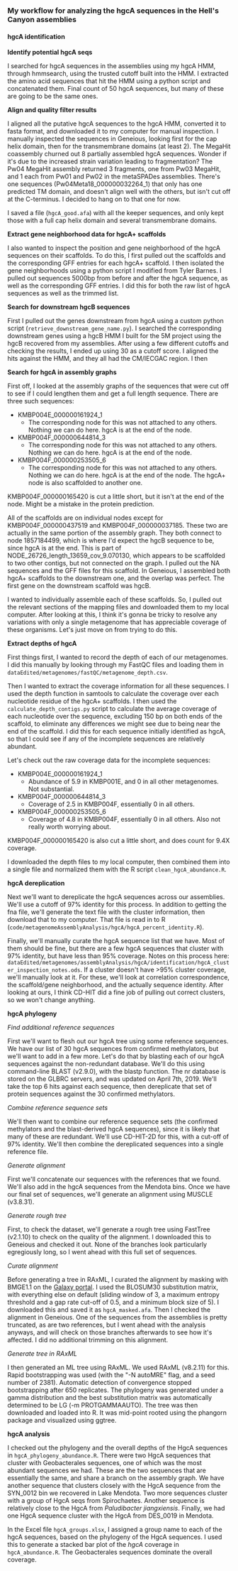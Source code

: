 ### My workflow for analyzing the hgcA sequences in the Hell's Canyon assemblies

#### hgcA identification


**Identify potential hgcA seqs**

I searched for hgcA sequences in the assemblies using my hgcA HMM, through hmmsearch, using the trusted cutoff built into the HMM.
I extracted the amino acid sequences that hit the HMM using a python script and concatenated them.
Final count of 50 hgcA sequences, but many of these are going to be the same ones.

**Align and quality filter results**

I aligned all the putative hgcA sequences to the hgcA HMM, converted it to fasta format, and downloaded it to my computer for manual inspection.
I manually inspected the sequences in Geneious, looking first for the cap helix domain, then for the transmembrane domains (at least 2).
The MegaHit coassembly churned out 8 partially assembled hgcA sequences.
Wonder if it's due to the increased strain variation leading to fragmentation?
The Pw04 MegaHit assembly returned 3 fragments, one from Pw03 MegaHit, and 1 each from Pw01 and Pw02 in the metaSPADes assemblies.
There's one sequences (Pw04Meta18_000000032264_1) that only has one predicted TM domain, and doesn't align well with the others, but isn't cut off at the C-terminus.
I decided to hang on to that one for now.

I saved a file (`hgcA_good.afa`) with all the keeper sequences, and only kept those with a full cap helix domain and several transmembrane domains.



**Extract gene neighborhood data for hgcA+ scaffolds**

I also wanted to inspect the position and gene neighborhood of the hgcA sequences on their scaffolds.
To do this, I first pulled out the scaffolds and the corresponding GFF entries for each hgcA+ scaffold.
I then isolated the gene neighborhoods using a python script I modified from Tyler Barnes.
I pulled out sequences 5000bp from before and after the hgcA sequence, as well as the corresponding GFF entries.
I did this for both the raw list of hgcA sequences as well as the trimmed list.



**Search for downstream hgcB sequences**

First I pulled out the genes downstream from hgcA using a custom python script (`retrieve_downstream_gene_name.py`).
I searched the corresponding downstream genes using a hgcB HMM I built for the 5M project using the hgcB recovered from my assemblies.
After using a few different cutoffs and checking the results, I ended up using 30 as a cutoff score.
I aligned the hits against the HMM, and they all had the CM/IECGAC region.
I then






**Search for hgcA in assembly graphs**

First off, I looked at the assembly graphs of the sequences that were cut off to see if I could lengthen them and get a full length sequence.
There are three such sequences:
- KMBP004E_000000161924_1
    - The corresponding node for this was not attached to any others. Nothing we can do here. hgcA is at the end of the node.
- KMBP004F_000000644814_3
    - The corresponding node for this was not attached to any others. Nothing we can do here. hgcA is at the end of the node.
- KMBP004F_000000253505_6
    - The corresponding node for this was not attached to any others. Nothing we can do here. hgcA is at the end of the node. The hgcA+ node is also scaffolded to another one.

KMBP004F_000000165420 is cut a little short, but it isn't at the end of the node. Might be a mistake in the protein prediction.

All of the scaffolds are on individual nodes except for KMBP004F_000000437519 and KMBP004F_000000037185.
These two are actually in the same portion of the assembly graph.
They both connect to node 1857184499, which is where I'd expect the hgcB sequence to be, since hgcA is at the end.
This is part of NODE_26726_length_13659_cov_9.070130, which appears to be scaffolded to two other contigs, but not connected on the graph.
I pulled out the NA sequences and the GFF files for this scaffold.
In Geneious, I assembled both hgcA+ scaffolds to the downstream one, and the overlap was perfect.
The first gene on the downstream scaffold was hgcB.

I wanted to individually assemble each of these scaffolds.
So, I pulled out the relevant sections of the mapping files and downloaded them to my local computer.
After looking at this, I think it's gonna be tricky to resolve any variations with only a single metagenome that has appreciable coverage of these organisms.
Let's just move on from trying to do this.



**Extract depths of hgcA**

First things first, I wanted to record the depth of each of our metagenomes.
I did this manually by looking through my FastQC files and loading them in `dataEdited/metagenomes/fastQC/metagenome_depth.csv`.

Then I wanted to extract the coverage information for all these sequences.
I used the depth function in samtools to calculate the coverage over each nucleotide residue of the hgcA+ scaffolds.
I then used the `calculate_depth_contigs.py` script to calculate the average coverage of each nucleotide over the sequence, excluding 150 bp on both ends of the scaffold, to eliminate any differences we might see due to being near the end of the scaffold.
I did this for each sequence initially identified as hgcA, so that I could see if any of the incomplete sequences are relatively abundant.

Let's check out the raw coverage data for the incomplete sequences:

- KMBP004E_000000161924_1
    - Abundance of 5.9 in KMBP001E, and 0 in all other metagenomes. Not substantial.
- KMBP004F_000000644814_3
    - Coverage of 2.5 in KMBP004F, essentially 0 in all others.
- KMBP004F_000000253505_6
    - Coverage of 4.8 in KMBP004F, essentially 0 in all others. Also not really worth worrying about.

KMBP004F_000000165420 is also cut a little short, and does count for 9.4X coverage.

I downloaded the depth files to my local computer, then combined them into a single file and normalized them with the R script `clean_hgcA_abundance.R`.




**hgcA dereplication**

Next we'll want to dereplicate the hgcA sequences across our assemblies.
We'll use a cutoff of 97% identity for this process.
In addition to getting the fna file, we'll generate the text file with the cluster information, then download that to my computer.
That file is read in to R (`code/metagenomeAssemblyAnalysis/hgcA/hgcA_percent_identity.R`).

Finally, we'll manually curate the hgcA sequence list that we have.
Most of them should be fine, but there are a few hgcA sequences that cluster with 97% identity, but have less than 95% coverage.
Notes on this process here:
`dataEdited/metagenomes/assemblyAnalysis/hgcA/identification/hgcA_cluster_inspection_notes.ods`.
If a cluster doesn't have >95% cluster coverage, we'll manually look at it.
For these, we'll look at correlation correspondence, the scaffold/gene neighborhood, and the actually sequence identity.
After looking at ours, I think CD-HIT did a fine job of pulling out correct clusters, so we won't change anything.




**hgcA phylogeny**

*Find additional reference sequences*

First we'll want to flesh out our hgcA tree using some reference sequences.
We have our list of 30 hgcA sequences from confirmed methylators, but we'll want to add in a few more.
Let's do that by blasting each of our hgcA sequences against the non-redundant database.
We'll do this using command-line BLAST (v2.9.0), with the blastp function.
The nr database is stored on the GLBRC servers, and was updated on April 7th, 2019.
We'll take the top 6 hits against each sequence, then dereplicate that set of protein sequences against the 30 confirmed methylators.

*Combine reference sequence sets*

We'll then want to combine our reference sequence sets (the confirmed methylators and the blast-derived hgcA sequences), since it is likely that many of these are redundant.
We'll use CD-HIT-2D for this, with a cut-off of 97% identity.
We'll then combine the dereplicated sequences into a single reference file.


*Generate alignment*

First we'll concatenate our sequences with the references that we found.
We'll also add in the hgcA sequences from the Mendota bins.
Once we have our final set of sequences, we'll generate an alignment using MUSCLE (v3.8.31).


*Generate rough tree*

First, to check the dataset, we'll generate a rough tree using FastTree (v2.1.10) to check on the quality of the alignment.
I downloaded this to Geneious and checked it out.
None of the branches look particularly egregiously long, so I went ahead with this full set of sequences.


*Curate alignment*

Before generating a tree in RAxML, I curated the alignment by masking with BMGE1.1 on the [Galaxy portal](https://galaxy.pasteur.fr/?tool_id=toolshed.pasteur.fr%2Frepos%2Fdcorreia%2Fbmge%2Fbmge%2F1.12&version=1.12&__identifer=5anq311b6rv).
I used the BLOSUM30 substitution matrix, with everything else on default (sliding window of 3, a maximum entropy threshold and a gap rate cut-off of 0.5, and a minimum block size of 5).
I downloaded this and saved it as `hgcA_masked.afa`.
Then I checked the alignment in Geneious.
One of the sequences from the assemblies is pretty truncated, as are two references, but I went ahead with the analysis anyways, and will check on those branches afterwards to see how it's affected.
I did no additional trimming on this alignment.


*Generate tree in RAxML*

I then generated an ML tree using RAxML.
We used RAxML (v8.2.11) for this.
Rapid bootstrapping was used (with the "-N autoMRE" flag, and a seed number of 2381).
Automatic detection of convergence stopped bootstrapping after 650 replicates.
The phylogeny was generated under a gamma distribution and the best substitution matrix was automatically determined to be LG (-m PROTGAMMAAUTO).
The tree was then downloaded and loaded into R. It was mid-point rooted using the phangorn package and visualized using ggtree.



**hgcA analysis**

I checked out the phylogeny and the overall depths of the HgcA sequences in `hgcA_phylogeny_abundance.R`.
There were two HgcA sequences that cluster with Geobacterales sequences, one of which was the most abundant sequences we had.
These are the two sequences that are essentially the same, and share a branch on the assembly graph.
We have another sequence that clusters closely with the HgcA sequence from the SYN_0012 bin we recovered in Lake Mendota.
Two more sequences cluster with a group of HgcA seqs from Spirochaetes.
Another sequence is relatively close to the HgcA from *Paludibacter jiangxiensis*.
Finally, we had one HgcA sequence cluster with the HgcA from DES_0019 in Mendota.

In the Excel file `hgcA_groups.xlsx`, I assigned a group name to each of the hgcA sequences, based on the phylogeny of the HgcA sequences.
I used this to generate a stacked bar plot of the *hgcA* coverage in `hgcA_abundance.R`.
The Geobacterales sequences dominate the overall coverage.
